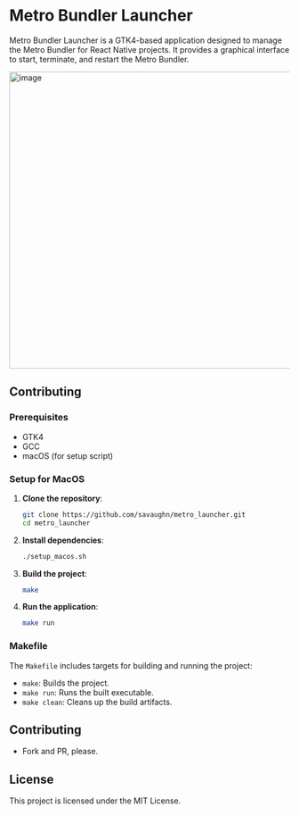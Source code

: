 # Metro Bundler Launcher

Metro Bundler Launcher is a GTK4-based application designed to manage the Metro Bundler for React Native projects. It provides a graphical interface to start, terminate, and restart the Metro Bundler.

<img width="532" alt="image" src="https://github.com/user-attachments/assets/d1615ac8-3945-48d2-9bbf-13f9fa8f9083">

## Contributing

### Prerequisites

- GTK4
- GCC
- macOS (for setup script)

### Setup for MacOS

1. **Clone the repository**:
    ```sh
    git clone https://github.com/savaughn/metro_launcher.git 
    cd metro_launcher
    ```

2. **Install dependencies**:
    ```sh
    ./setup_macos.sh
    ```

3. **Build the project**:
    ```sh
    make
    ```

4. **Run the application**:
    ```sh
    make run
    ```

### Makefile

The `Makefile` includes targets for building and running the project:
- `make`: Builds the project.
- `make run`: Runs the built executable.
- `make clean`: Cleans up the build artifacts.

## Contributing
 - Fork and PR, please.

## License

This project is licensed under the MIT License.
